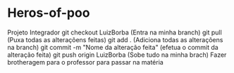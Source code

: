 # Heros-of-poo
Projeto Integrador
git checkout LuizBorba (Entra na minha branch)
git pull (Puxa todas as alteraçõens feitas)
git add . (Adiciona todas as alteraçõens na branch)
git commit -m "Nome da alteração feita" (efetua o commit da alteração feita)
git push origin LuizBorba (Sobe tudo na minha brach)
Fazer brotheragem para o professor para passar na matéria